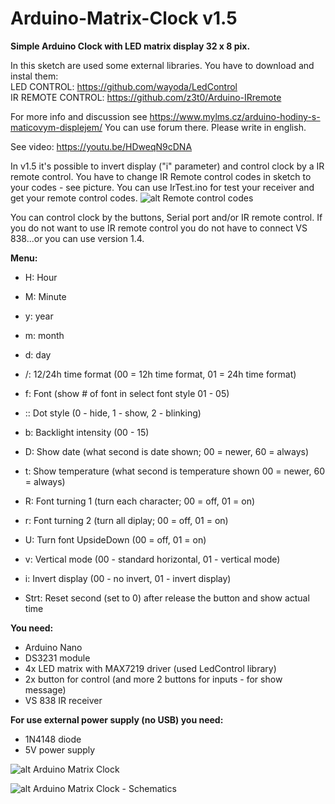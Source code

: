 # Arduino-Matrix-Clock v1.5

**Simple Arduino Clock with LED matrix display 32 x 8 pix.**

In this sketch are used some external libraries. You have to download and instal them:<br>
LED CONTROL: https://github.com/wayoda/LedControl<br>
IR REMOTE CONTROL: https://github.com/z3t0/Arduino-IRremote

For more info and discussion see https://www.mylms.cz/arduino-hodiny-s-maticovym-displejem/ You can use forum there. Please write in english.

See video: https://youtu.be/HDweqN9cDNA

In v1.5 it's possible to invert display ("i" parameter) and control clock by a IR remote control. You have to change IR Remote control codes in sketch to your codes - see picture. You can use IrTest.ino for test your receiver and get your remote control codes.
![alt Remote control codes](https://www.mylms.cz/wp-content/uploads/2020/02/komentar-1548.png)

You can control clock by the buttons, Serial port and/or IR remote control. If you do not want to use IR remote control you do not have to connect VS 838...or you can use version 1.4.


**Menu:**
- H: Hour
- M: Minute

- y: year
- m: month
- d: day

- /: 12/24h time format (00 = 12h time format, 01 = 24h time format)
- f: Font (show # of font in select font style 01 - 05)
- :: Dot style (0 - hide, 1 - show, 2 - blinking)
- b: Backlight intensity (00 - 15)
- D: Show date (what second is date shown; 00 = newer, 60 = always)
- t: Show temperature (what second is temperature shown 00 = newer, 60 = always)
- R: Font turning 1 (turn each character; 00 = off, 01 = on)
- r: Font turning 2 (turn all diplay; 00 = off, 01 = on)
- U: Turn font UpsideDown (00 = off, 01 = on)
- v: Vertical mode (00 - standard horizontal, 01 - vertical mode)
- i: Invert display (00 - no invert, 01 - invert display)
- Strt: Reset second (set to 0) after release the button and show actual time


**You need:**
- Arduino Nano
- DS3231 module
- 4x LED matrix with MAX7219 driver (used LedControl library)
- 2x button for control (and more 2 buttons for inputs - for show message)
- VS 838 IR receiver


**For use external power supply (no USB) you need:**
- 1N4148 diode
- 5V power supply

![alt Arduino Matrix Clock](https://www.mylms.cz/wp-content/uploads/2018/06/arduino-matrix-clock-1.jpg)

![alt Arduino Matrix Clock - Schematics](https://www.mylms.cz/wp-content/uploads/2020/01/arduino-matrix-clock-v1-5.png)
